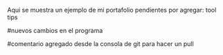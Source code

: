 Aqui se muestra un ejemplo de mi portafolio
pendientes por agregar: tool tips

#nuevos cambios en el programa

#comentario agregado desde la consola de git para hacer un pull
